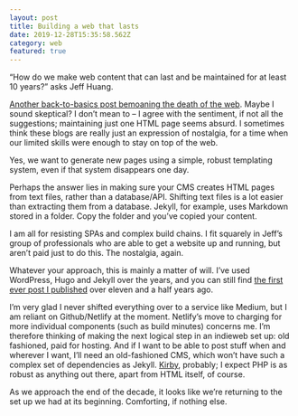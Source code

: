 ```yaml
---
layout: post
title: Building a web that lasts
date: 2019-12-28T15:35:58.562Z
category: web
featured: true
---
```

<q>How do we make web content that can last and be maintained for at least 10 years?</q> asks Jeff Huang.

[Another back-to-basics post bemoaning the death of the web](https://jeffhuang.com/designed_to_last/). Maybe I sound skeptical? I don’t mean to – I agree with the sentiment, if not all the suggestions; maintaining just one HTML page seems absurd. I sometimes think these blogs are really just an expression of nostalgia, for a time when our limited skills were enough to stay on top of the web.

Yes, we want to generate new pages using a simple, robust templating system, even if that system disappears one day.

Perhaps the answer lies in making sure your CMS creates HTML pages from text files, rather than a database/API. Shifting text files is a lot easier than extracting them from a database. Jekyll, for example, uses Markdown stored in a folder. Copy the folder and you’ve copied your content.

I am all for resisting SPAs and complex build chains. I fit squarely in Jeff’s group of professionals who are able to get a website up and running, but aren’t paid just to do this. The nostalgia, again.

Whatever your approach, this is mainly a matter of will. I’ve used WordPress, Hugo and Jekyll over the years, and you can still find [the first ever post I published](/posts/times-for-print-georgia-for-screen/) over eleven and a half years ago.

I’m very glad I never shifted everything over to a service like Medium, but I am reliant on Github/Netlify at the moment. Netlify’s move to charging for more individual components (such as build minutes) concerns me. I’m therefore thinking of making the next logical step in an indieweb set up: old fashioned, paid for hosting. And if I want to be able to post stuff when and wherever I want, I’ll need an old-fashioned CMS, which won’t have such a complex set of dependencies as Jekyll. [Kirby](https://getkirby.com), probably; I expect PHP is as robust as anything out there, apart from HTML itself, of course.

As we approach the end of the decade, it looks like we’re returning to the set up we had at its beginning. Comforting, if nothing else.

